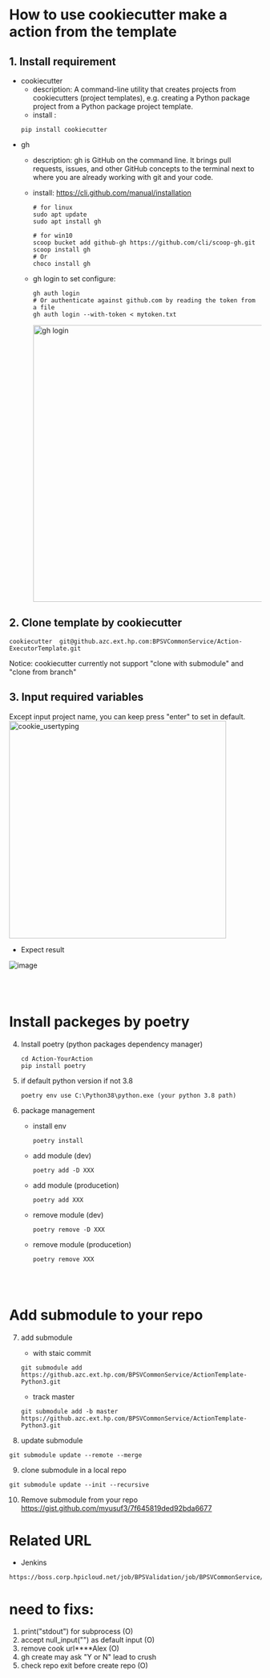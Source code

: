 # How to use cookiecutter make a action from the template



##  1. Install requirement
* cookiecutter
    * description: A command-line utility that creates projects from cookiecutters (project templates), e.g. creating a Python package project from a Python package project template.
    * install :
    ```
    pip install cookiecutter
    ```
* gh 
    * description: gh is GitHub on the command line. It brings pull requests, issues, and other GitHub concepts to the terminal next to where you are already working with git and your code.
    * install: https://cli.github.com/manual/installation
    
        ```
        # for linux 
        sudo apt update
        sudo apt install gh
        ```
        ```
        # for win10 
        scoop bucket add github-gh https://github.com/cli/scoop-gh.git
        scoop install gh
        # Or
        choco install gh

        ```
    * gh login to set configure:    

        ```
        gh auth login
        # Or authenticate against github.com by reading the token from a file
        gh auth login --with-token < mytoken.txt

        ```
        <img width="551" alt="gh login" src="https://media.github.azc.ext.hp.com/user/25873/files/f1ee01f4-5b45-47a0-b913-6316869c4e75">

 
## 2. Clone template by cookiecutter
```
cookiecutter  git@github.azc.ext.hp.com:BPSVCommonService/Action-ExecutorTemplate.git
```
Notice: cookiecutter currently not support "clone with submodule" and "clone from branch"

## 3. Input required variables
Except input project name, you can keep press "enter" to set in default.
<img width="433" alt="cookie_usertyping" src="https://media.github.azc.ext.hp.com/user/25873/files/eeb8a75b-ebd4-4992-bc2f-fe6b4888c800">

* Expect result

![image](https://media.github.azc.ext.hp.com/user/25873/files/7ba26cbc-2d96-4854-9b5d-2aca6bcfbd56)



<br/><br/>
# Install packeges by poetry
4. Install poetry (python packages dependency manager)
    ```
    cd Action-YourAction
    pip install poetry
    ```

5. if default python version if not 3.8
    ```
    poetry env use C:\Python38\python.exe (your python 3.8 path)
    ```
6. package management  

    - install env
        ```
        poetry install
        ```
    - add module (dev)
        ```
        poetry add -D XXX
        ``` 

    - add module (producetion)
        ```
        poetry add XXX
        ```
        
    - remove module (dev)
        ```
        poetry remove -D XXX
        ```

    - remove module (producetion)
        ```
        poetry remove XXX
        ``` 

<br/><br/>
# Add submodule to your repo


7. add submodule
    - with staic commit
    ```
    git submodule add https://github.azc.ext.hp.com/BPSVCommonService/ActionTemplate-Python3.git
    ```

    - track master
    ```
    git submodule add -b master https://github.azc.ext.hp.com/BPSVCommonService/ActionTemplate-Python3.git
    ```

8. update submodule
```
git submodule update --remote --merge
```

9. clone submodule in a local repo
```
git submodule update --init --recursive
```

10. Remove submodule from your repo
https://gist.github.com/myusuf3/7f645819ded92bda6677
    

# Related URL

* Jenkins
```
https://boss.corp.hpicloud.net/job/BPSValidation/job/BPSVCommonService/
```


# need to fixs:
1. print("stdout") for subprocess (O)
2. accept null_input("") as default input (O)
3. remove cook url****Alex (O)
4. gh create may ask "Y or N" lead to crush
5. check repo exit before create repo (O)